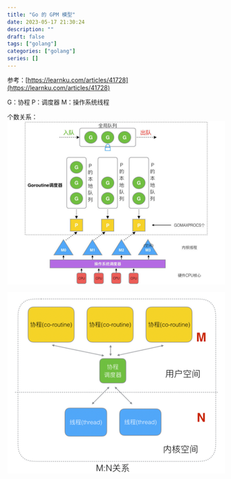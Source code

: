 ```yaml
---
title: "Go 的 GPM 模型"
date: 2023-05-17 21:30:24
description: ""
draft: false
tags: ["golang"]
categories: ["golang"]
series: []
---
```


参考：[https://learnku.com/articles/41728](https://learnku.com/articles/41728)

G：协程
P：调度器
M：操作系统线程

个数关系：
![](https://raw.githubusercontent.com/zzkrix/blog-images/main/assets/image-20230517214627949.png)

![](https://raw.githubusercontent.com/zzkrix/blog-images/main/assets/image-20230517223732075.png)
